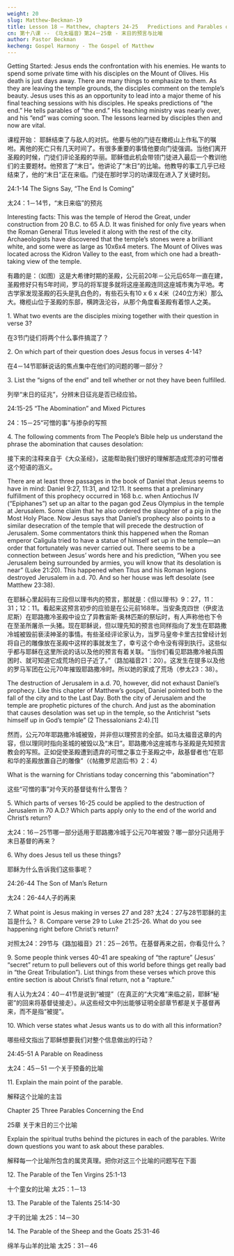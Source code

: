 ```yaml
---
weight: 20
slug: Matthew-Beckman-19
title: Lesson 18 – Matthew, chapters 24-25   Predictions and Parables of the End 
cn: 第十八课 -- 《马太福音》第24－25章 - 末日的预言与比喻
author: Pastor Beckman
kecheng: Gospel Harmony - The Gospel of Matthew
---
```



Getting Started: Jesus ends the confrontation with his enemies. He wants to spend some private time with his disciples on the Mount of Olives. His death is just days away. There are many things to emphasize to them. As they are leaving the temple grounds, the disciples comment on the temple’s beauty. Jesus uses this as an opportunity to lead into a major theme of his final teaching sessions with his disciples. He speaks predictions of “the end.” He tells parables of “the end.” His teaching ministry was nearly over, and his “end” was coming soon. The lessons learned by disciples then and now are vital.

课程开始：   耶稣结束了与敌人的对抗。他要与他的门徒在橄榄山上作私下的嘱咐。离他的死亡只有几天时间了。有很多重要的事情他要向门徒强调。当他们离开圣殿的时候，门徒们评论圣殿的华丽。耶稣借此机会带领门徒进入最后一个教训他们的主要题材。他预言了“末日”。他讲论了“末日”的比喻。他教导的事工几乎已经结束了，他的“末日”正在来临。门徒在那时学习的功课现在进入了关键时刻。

24:1-14 The Signs Say, “The End Is Coming”

太24：1－14节，“末日来临”的预兆

Interesting facts: This was the temple of Herod the Great, under construction from 20 B.C. to 65 A.D. It was finished for only five years when the Roman General Titus leveled it along with the rest of the city. Archaeologists have discovered that the temple’s stones were a brilliant white, and some were as large as 10x6x4 meters. The Mount of Olives was located across the Kidron Valley to the east, from which one had a breath-taking view of the temple.

有趣的是：（如图）这是大希律时期的圣殿，公元前20年－公元后65年一直在建，圣殿修好只有5年时间，罗马的将军提多就将这座圣殿连同这座城市夷为平地。考古学家发现圣殿的石头是乳白色的，有些石头有10 x 6 x 4米（240立方米）那么大。橄榄山位于圣殿的东部，横跨汲沦谷，从那个角度看圣殿有着惊人之美。

1\. What two events are the disciples mixing together with their question in verse 3?

在3节门徒们将两个什么事件搞混了？

2\. On which part of their question does Jesus focus in verses 4-14?

在4－14节耶稣说话的焦点集中在他们的问题的哪一部分？

3\. List the “signs of the end” and tell whether or not they have been fulfilled.

列举“末日的征兆”，分辨末日征兆是否已经应验。

24:15-25 “The Abomination” and Mixed Pictures

24：15－25“可憎的事”与掺杂的写照

4\. The following comments from The People’s Bible help us understand the phrase the abomination that causes desolation:

接下来的注释来自于《大众圣经》，这能帮助我们很好的理解那造成荒凉的可憎者这个短语的涵义。

There are at least three passages in the book of Daniel that Jesus seems to have in mind: Daniel 9:27, 11:31, and 12:11. It seems that a preliminary fulfillment of this prophecy occurred in 168 b.c. when Antiochus IV (“Epiphanes”) set up an altar to the pagan god Zeus Olympius in the temple at Jerusalem. Some claim that he also ordered the slaughter of a pig in the Most Holy Place. Now Jesus says that Daniel’s prophecy also points to a similar desecration of the temple that will precede the destruction of Jerusalem. Some commentators think this happened when the Roman emperor Caligula tried to have a statue of himself set up in the temple—an order that fortunately was never carried out. There seems to be a connection between Jesus’ words here and his prediction, “When you see Jerusalem being surrounded by armies, you will know that its desolation is near” (Luke 21:20). This happened when Titus and his Roman legions destroyed Jerusalem in a.d. 70. And so her house was left desolate (see Matthew 23:38).

在耶稣心里起码有三段但以理书内的预言，那就是：《但以理书》9：27，11：31；12：11。看起来这预言初步的应验是在公元前168年。当安条克四世（伊皮法尼斯）在耶路撒冷圣殿中设立了异教宙斯·奥林匹斯的祭坛时，有人声称他也下令在至圣所屠杀一头猪。现在耶稣说，但以理先知的预言也同样指向了发生在耶路撒冷城被毁前亵渎神圣的事情。有些圣经评论家认为，当罗马皇帝卡里古拉曾经计划将自己的雕像放在圣殿中这样的事就发生了，幸亏这个命令没有得到执行。这些似乎都与耶稣在这里所说的话以及他的预言有着关联。“当你们看见耶路撒冷被兵围困时、就可知道它成荒场的日子近了。”（路加福音21：20）。这发生在提多以及他的罗马军团在公元70年摧毁耶路撒冷时。所以她的家成了荒场（参太23：38）。

The destruction of Jerusalem in a.d. 70, however, did not exhaust Daniel’s prophecy. Like this chapter of Matthew’s gospel, Daniel pointed both to the fall of the city and to the Last Day. Both the city of Jerusalem and the temple are prophetic pictures of the church. And just as the abomination that causes desolation was set up in the temple, so the Antichrist “sets himself up in God’s temple” (2 Thessalonians 2:4).[1]

然而，公元70年耶路撒冷城被毁，并非但以理预言的全部。如马太福音这章的内容，但以理同时指向圣城的被毁以及“末日”。耶路撒冷这座城市与圣殿是先知预言教会的写照。正如促使圣殿遭到遗弃的可憎之事立于圣殿之中，敌基督者也“在耶和华的圣殿放置自己的雕像”（《帖撒罗尼迦后书》2：4）

What is the warning for Christians today concerning this “abomination”?

这些“可憎的事”对今天的基督徒有什么警告？

5\. Which parts of verses 16-25 could be applied to the destruction of Jerusalem in 70 A.D.? Which parts apply only to the end of the world and Christ’s return?

太24：16－25节哪一部分适用于耶路撒冷城于公元70年被毁？哪一部分只适用于末日基督的再来？

6\. Why does Jesus tell us these things?

耶稣为什么告诉我们这些事呢？

24:26-44 The Son of Man’s Return

太24：26-44人子的再来

7\. What point is Jesus making in verses 27 and 28?
太24：27与28节耶稣的主旨是什么？
8. Compare verse 29 to Luke 21:25-26. What do you see happening right before Christ’s return?

对照太24：29节与《路加福音》21：25－26节。在基督再来之前，你看见什么？

9\. Some people think verses 40-41 are speaking of “the rapture” (Jesus’ “secret” return to pull believers out of this world before things get really bad in “the Great Tribulation”). List things from these verses which prove this entire section is about Christ’s final return, not a “rapture.”

有人认为太24：40－41节是说到“被提”（在真正的“大灾难”来临之前，耶稣“秘密”的回来将基督徒接走）。从这些经文中列出能够证明全部章节都是关于基督再来，而不是指“被提”。

10\. Which verse states what Jesus wants us to do with all this information?

哪些经文指出了耶稣想要我们对整个信息做出的行动？

24:45-51 A Parable on Readiness

太24：45－51 一个关于预备的比喻

11\. Explain the main point of the parable.

解释这个比喻的主旨

Chapter 25 Three Parables Concerning the End

25章 关于末日的三个比喻

Explain the spiritual truths behind the pictures in each of the parables. Write down questions you want to ask about these parables.

解释每一个比喻所包含的属灵真理。把你对这三个比喻的问题写在下面

12\. The Parable of the Ten Virgins 25:1-13

十个童女的比喻 太25：1－13

13\. The Parable of the Talents 25:14-30

才干的比喻 太25：14－30

14\. The Parable of the Sheep and the Goats 25:31-46

绵羊与山羊的比喻 太25：31－46
